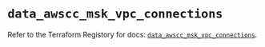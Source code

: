 # `data_awscc_msk_vpc_connections`

Refer to the Terraform Registory for docs: [`data_awscc_msk_vpc_connections`](https://registry.terraform.io/providers/hashicorp/awscc/0.70.0/docs/data-sources/msk_vpc_connections).
